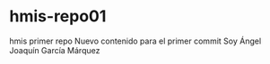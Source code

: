 # hmis-repo01
hmis primer repo
Nuevo contenido para el primer commit
Soy Ángel Joaquín García Márquez
